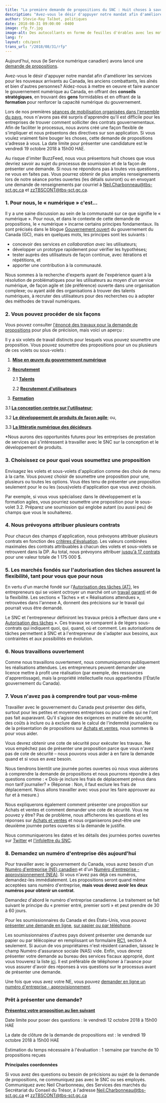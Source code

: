 ```yaml
---
title: "La première demande de propositions du SNC : Huit choses à savoir"
description: "Avez-vous le désir d'appuyer notre mandat afin d'améliorer les services  pour les nouveaux arrivants au Canada, les anciens combattants, les aînés et bien d'autres personnes? Aidez-nous à mettre en oeuvre et faire avancer le gouvernement numérique au Canada, en trouvant des gens formidables et en offrant de la formation pour renforcer la capacité numérique du gouvernement."
author: Stevie-Ray Talbot, politiques
date: 2018-08-31 09:00:00 -0400
image: rfp_fr.jpg
image-alt: Des autocollants en forme de feuilles d'érables avec les mots, fort et libre.
lang: fr
layout: cds/post
trans_url: "/2018/08/31/rfp"
---
```

Aujourd'hui, nous (le Service numérique canadien) avons lancé une [demande de propositions](https://achatsetventes.gc.ca/donnees-sur-l-approvisionnement/appels-d-offres/PW-18-00841347). 

Avez-vous le désir d'appuyer notre mandat afin d'améliorer les services  pour les nouveaux arrivants au Canada, les anciens combattants, les aînés et bien d'autres personnes? Aidez-nous à mettre en oeuvre et faire avancer le gouvernement numérique au Canada, en offrant des **conseils stratégiques**, en trouvant des **gens** formidables et en offrant de la **formation** pour renforcer la capacité numérique du gouvernement.

Lors de nos premières [séances de mobilisation organisées dans l'ensemble du pays](https://numerique.canada.ca/commencement-de-la-conversation/rapport-complet/#top), nous n'avons pas été surpris d'apprendre qu'il est difficile pour les entreprises de trouver comment solliciter des contrats gouvernementaux. Afin de faciliter le processus, nous avons créé une façon flexible de s'impliquer et nous présentons des directives sur son application. Si vous voulez vraiment faire bouger les choses, cette demande de propositions s'adresse à vous. La date limite pour présenter une candidature est le vendredi 19 octobre 2018 à 15h00 HAE.

Au risque d'imiter BuzzFeed, nous vous présentons huit choses que vous devriez savoir au sujet du processus de soumission et de la façon de présenter une demande. Si nous ne répondons pas à toutes vos questions , ne vous en faites pas. Vous pourrez obtenir de plus amples renseignements lors de notre séance portes ouvertes (les détails suivront) ou en envoyant une demande de renseignements par courriel à [Neil.Charbonneau@tbs-sct.gc.ca](mailto:Neil.Charbonneau@tbs-sct.gc.ca) et [zzTBSCONT@tbs-sct.gc.ca](mailto:zzTBSCONT@tbs-sct.gc.ca). 


### 1. Pour nous, le « numérique » c'est... 

Il y a une saine discussion au sein de la communauté sur ce que signifie le « numérique ». Pour nous, et dans le contexte de cette demande de propositions, le « numérique » incarne certains principes fondamentaux. Ils sont précisés dans le blogue [Gouvernement ouvert](https://ouvert.canada.ca/fr/blogue/principes-numeriques) du gouvernement du Canada (GC), mais en quelques mots, les principes sont les suivants : 



*   concevoir des services _en collaboration avec_ les utilisateurs; 
*   développer un prototype rapidement pour vérifier les hypothèses; 
*   tester auprès des utilisateurs de façon continue, avec itérations et répétitions, et 
*   apporter une contribution à la communauté. 

Nous sommes à la recherche d'experts ayant de l'expérience quant à la résolution de problématiques pour les utilisateurs au moyen d'un service numérique, de façon agile et (de préférence) ouverte dans une organisation complexe; ou ayant aidé des organisations à trouver des talents numériques, à recruter des utilisateurs pour des recherches ou à adopter des méthodes de travail numériques.


### 2. Vous pouvez procéder de six façons

Vous pouvez consulter [l'énoncé des travaux pour la demande de propositions](https://buyandsell.gc.ca/cds/public/2018/08/31/7255f4e7b9163cdbe61fa80aba9546fa/19-130_rfp_fra.pdf#page=72) pour plus de précision, mais voici un aperçu : 

Il y a six volets de travail distincts pour lesquels vous pouvez soumettre une proposition. Vous pouvez soumettre des propositions pour un ou plusieurs de ces volets ou sous-volets :



1.  **[Mise en œuvre du gouvernement numérique](https://buyandsell.gc.ca/cds/public/2018/08/31/7255f4e7b9163cdbe61fa80aba9546fa/19-130_rfp_fra.pdf#page=74)**

1.  **[Recrutement](https://buyandsell.gc.ca/cds/public/2018/08/31/7255f4e7b9163cdbe61fa80aba9546fa/19-130_rfp_fra.pdf#page=75)**

    2.1 **[Talents](https://buyandsell.gc.ca/cds/public/2018/08/31/7255f4e7b9163cdbe61fa80aba9546fa/19-130_rfp_fra.pdf#page=76)**


    2.2 **[Recrutement d'utilisateurs](https://buyandsell.gc.ca/cds/public/2018/08/31/7255f4e7b9163cdbe61fa80aba9546fa/19-130_rfp_fra.pdf#page=77)**

1.  **[Formation](https://buyandsell.gc.ca/cds/public/2018/08/31/7255f4e7b9163cdbe61fa80aba9546fa/19-130_rfp_fra.pdf#page=77)**

3.1 **[La conception centrée sur l'utilisateur](https://buyandsell.gc.ca/cds/public/2018/08/31/7255f4e7b9163cdbe61fa80aba9546fa/19-130_rfp_fra.pdf#page=78)**; 

3.2 **[Le développement de produits de façon agile](https://buyandsell.gc.ca/cds/public/2018/08/31/7255f4e7b9163cdbe61fa80aba9546fa/19-130_rfp_fra.pdf#page=78)**; ou,

3.3 **[La littératie numérique des décideurs](https://buyandsell.gc.ca/cds/public/2018/08/31/7255f4e7b9163cdbe61fa80aba9546fa/19-130_rfp_fra.pdf#page=78)**.

*Nous aurons des opportunités futures pour les entreprises de prestation de services qui s'intéressent à travailler avec le SNC sur la conception et le développement de produits.


### 3. Choisissez ce pour quoi vous soumettez une proposition

Envisagez les volets et sous-volets d'application comme des choix de menu à la carte. Vous pouvez choisir de soumettre une proposition pour une, plusieurs ou toutes les options. Vous êtes tenu de présenter une proposition seulement pour le ou les (sous)volets d'application que vous avez choisis. 

Par exemple, si vous vous spécialisez dans le développement et la formation agiles, vous pourriez soumettre une proposition pour le sous-volet 3.2. Préparez une soumission qui englobe autant (ou aussi peu) de champs que vous le souhaiterez. 


### 4. Nous prévoyons attribuer plusieurs contrats

Pour chacun des champs d'application, nous prévoyons attribuer plusieurs contrats en fonction des [critères d'évaluation](https://buyandsell.gc.ca/cds/public/2018/08/31/7255f4e7b9163cdbe61fa80aba9546fa/19-130_rfp_fra.pdf#page=32). Les valeurs combinées maximales des contrats attribuables à chacun des volets et sous-volets se retrouvent dans la DP. Au total, nous prévoyons attribuer [jusqu'à 17 contrats](https://buyandsell.gc.ca/cds/public/2018/08/31/7255f4e7b9163cdbe61fa80aba9546fa/19-130_rfp_fra.pdf#page=29) pour une valeur totale de 1 175 000 $. 


### 5. Les marchés fondés sur l'autorisation des tâches assurent la flexibilité, tant pour vous que pour nous

En vertu d'un marché fondé sur l'[Autorisation des tâches (AT)](https://buyandsell.gc.ca/cds/public/2018/08/31/7255f4e7b9163cdbe61fa80aba9546fa/19-130_rfp_fra.pdf#page=96), les entrepreneurs qui se voient octroyer un marché ont un [travail garanti](https://buyandsell.gc.ca/cds/public/2018/08/31/7255f4e7b9163cdbe61fa80aba9546fa/19-130_rfp_fra.pdf#page=50) et de la flexibilité. Les sections « Tâches » et « Réalisations attendues », retrouvées dans l'annexe A, donnent des précisions sur le travail qui pourrait vous être demandé.

Le SNC et l'entrepreneur définiront les travaux précis à effectuer dans une « [Autorisation des tâches](https://buyandsell.gc.ca/cds/public/2018/08/31/7255f4e7b9163cdbe61fa80aba9546fa/19-130_rfp_fra.pdf#page=48) ». Ces travaux se comparent à de légers sous-contrats qui indiquent quoi, qui, quand, où et comment. Les autorisations de tâches permettent à SNC et à l'entrepreneur de s'adapter aux besoins, aux contraintes et aux possibilités en évolution. 


### 6. Nous travaillons ouvertement


Comme nous travaillons ouvertement, nous communiquerons publiquement les réalisations attendues. Les entrepreneurs peuvent demander une licence mettre à profit une réalisation (par exemple, des ressources d'apprentissage), mais la propriété intellectuelle nous appartiendra (l'État/le gouvernement du Canada). 


### 7. Vous n'avez pas à comprendre tout par vous-même

Travailler avec le gouvernement du Canada peut présenter des défis, surtout pour les petites et moyennes entreprises ou pour celles qui ne l'ont pas fait auparavant. Qu'il s'agisse des exigences en matière de sécurité, des coûts à inclure ou à exclure dans le calcul de l'indemnité journalière ou de la présentation de propositions sur [Achats et ventes](https://achatsetventes.gc.ca/donnees-sur-l-approvisionnement/appels-d-offres/PW-18-00841347), nous sommes là pour vous aider.

Vous devrez obtenir une cote de sécurité pour exécuter les travaux. Ne vous empêchez pas de présenter une proposition parce que vous n'avez pas de cote de sécurité – nous pouvons vous aider à en faire la demande quand et si vous en avez besoin. 

Nous tiendrons bientôt une journée portes ouvertes où nous vous aiderons à comprendre la demande de propositions et nous pourrons répondre à des questions comme : « Dois-je inclure les frais de déplacement prévus dans mon tarif journalier? » (Réponse : Non, il faut exclure les frais de déplacement. Nous allons travailler avec vous pour les faire approuver au fur et à mesure.)

Nous expliquerons également comment présenter une proposition sur Achats et ventes et comment demander une cote de sécurité. Vous ne pouvez y être? Pas de problème, nous afficherons les questions et les réponses sur [Achats et ventes](https://achatsetventes.gc.ca/donnees-sur-l-approvisionnement/appels-d-offres/PW-18-00841347) et nous organiserons peut-être une deuxième journée portes ouvertes si la demande le justifie.  

Nous communiquerons les dates et les détails des journées portes ouvertes sur [Twitter](https://twitter.com/SNC_GC) et [l'infolettre du SNC](https://numerique.canada.ca/#mc_embed_signup).


### 8. Demandez un numéro d'entreprise dès aujourd'hui

 

Pour travailler avec le gouvernement du Canada, vous aurez besoin d'un [Numéro d'entreprise (NE) canadien](https://www.canada.ca/fr/agence-revenu/services/impot/entreprises/sujets/inscrire-votre-entreprise/avant-vous-inscrire.html) et d'un [Numéro d'entreprise - approvisionnement (NEA)](https://srisupplier.contractscanada.gc.ca/index-fra.cfm?af=ZnVzZWFjdGlvbj1yZWdpc3Rlci5pbnRybyZpZD00&lang=fra). Si vous n'avez pas déjà ces numéros, demandez-les immédiatement. Les propositions seront quand même acceptées sans numéro d'entreprise, **mais vous devez avoir les deux numéros pour obtenir un contrat**.

Demandez d'abord le numéro d'entreprise canadienne. Le traitement se fait suivant le principe du « premier entré, premier sorti » et peut prendre de 30 à 60 jours. 

Pour les soumissionnaires du Canada et des États-Unis, vous pouvez [présenter une demande en ligne](https://www.canada.ca/fr/agence-revenu/services/impot/entreprises/sujets/inscrire-votre-entreprise/inscription-direct-entreprises-apercu.html), [sur papier ou par téléphone](https://www.canada.ca/fr/agence-revenu/services/impot/entreprises/sujets/inscrire-votre-entreprise/comment-sinscrire.html). 

Les soumissionnaires d'autres pays doivent présenter une demande sur papier ou par télécopieur en remplissant un formulaire [RC1](https://www.canada.ca/fr/agence-revenu/services/formulaires-publications/formulaires/rc1.html), section A seulement. Si aucun de vos propriétaires n'est résident canadien, laissez le champ Numéro d'assurance sociale (NAS) vide. Enfin, vous devrez présenter votre demande au bureau des services fiscaux approprié, dont vous trouverez la liste [ici](https://www.canada.ca/fr/agence-revenu/organisation/coordonnees/demande-renseignement-tps-tvh-non-residents.html). Il est préférable de téléphoner à l'avance pour vous assurer d'avoir des réponses à vos questions sur le processus avant de présenter une demande.  

Une fois que vous avez votre NE, vous pouvez [demander en ligne un numéro d'entreprise - approvisionnement](https://srisupplier.contractscanada.gc.ca/index-fra.cfm?af=ZnVzZWFjdGlvbj1yZWdpc3Rlci5pbnRybyZpZD00&lang=fra).


### Prêt à présenter une demande?


[**Présentez votre proposition au lien suivant**](https://achatsetventes.gc.ca/donnees-sur-l-approvisionnement/appels-d-offres/PW-18-00841347)

Date limite pour poser des questions : le vendredi 12 octobre 2018  à 15h00 HAE

La date de clôture de la demande de propositions est : le vendredi 19 octobre 2018 à 15h00 HAE

Estimation du temps nécessaire à l'évaluation : 1 semaine par tranche de 10 propositions reçues

**Principales coordonnées**

Si vous avez des questions ou besoin de précisions au sujet de la demande de propositions, ne communiquez pas avec le SNC ou ses employés. Communiquez avec Neil Charbonneau, des Services des marchés du Secrétariat du Conseil du Trésor, à l'adresse [Neil.Charbonneau@tbs-sct.gc.ca](mailto:Neil.Charbonneau@tbs-sct.gc.ca) et [zzTBSCONT@tbs-sct.gc.ca](mailto:zzTBSCONT@tbs-sct.gc.ca) 


